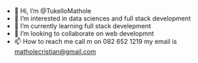 - 👋 Hi, I’m @TukelloMathole
- 👀 I’m interested in data sciences and full stack development
- 🌱 I’m currently learning full stack develepment
- 💞️ I’m looking to collaborate on web developmnt
- 📫 How to reach me call m on 082 652 1219 my email is matholecristian@gmail.com

<!---
TukelloMathole/TukelloMathole is a ✨ special ✨ repository because its `README.md` (this file) appears on your GitHub profile.
You can click the Preview link to take a look at your changes.
--->
